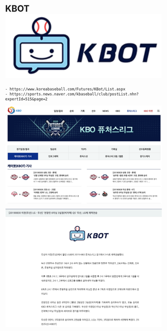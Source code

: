 # KBOT ![logo](./img/logo.png)

	- https://www.koreabaseball.com/Futures/KBot/List.aspx
	- https://sports.news.naver.com/kbaseball/club/postList.nhn?expertId=515&page=2

![screensh](./img/KBO_Homepage.png)

![screensh](./img/articles.png)


